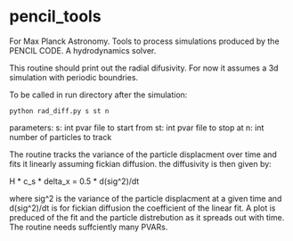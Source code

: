 # pencil_tools
For Max Planck Astronomy. Tools to process simulations produced by the PENCIL CODE.
A hydrodynamics solver.

This routine should print out the radial difusivity. For now it assumes a 3d simulation with periodic boundries. 

To be called in run directory after the simulation:

```console
python rad_diff.py s st n

```

parameters:
    s:     int pvar file to start from
    st:    int pvar file to stop at 
    n:     int number of particles to track
 
The routine tracks the variance of the particle displacment over time and 
fits it linearly assuming fickian diffusion. the diffusivity is then given by:
    
H * c_s * delta_x = 0.5 * d(sig^2)/dt
    
where sig^2 is the variance of the particle displacment at a given time and 
d(sig^2)/dt is for fickian diffusion the coefficient of the linear fit. A plot 
is preduced of the fit and the particle distrebution as it spreads out with time.
The routine needs suffciently many PVARs.
